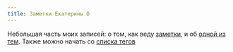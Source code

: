 ```yaml
---
title: Заметки Екатерины О
---
```

Небольшая часть моих записей: о том, как веду [заметки](notes/2021-1105-2320.Заметки.md), и об [одной из тем](notes/2023-0416-2200.Адаптации%20к%20гипоксии.md). Также можно начать со [списка тегов](/tags)